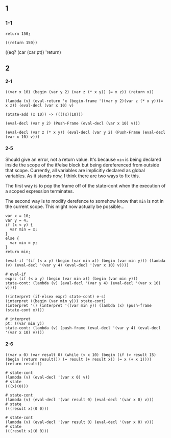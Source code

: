 ## 1

### 1-1
```
return 150;

((return 150))
```
((eq? (car (car pt)) 'return)

## 2

#### 2-1

```
((var x 10) (begin (var y 2) (var z (* x y)) (= x z)) (return x))

(lambda (v) (eval-return 'x (begin-frame '((var y 2)(var z (* x y))(= x z)) (eval-decl (var x 10) v)

(State-add (x 10)) -> ((((x)(10)))

(eval-decl (var y 2) (Push-Frame (eval-decl (var x 10) v)))

(eval-decl (var z (* x y)) (eval-decl (var y 2) (Push-Frame (eval-decl (var x 10) v)))

```

#### 2-5

Should give an error, not a return value. It's because `min` is being declared inside the scope of the if/else block but being dereferenced from outside that scope. Currently, all variables are implicitly declared as global variables. As it stands now, I think there are two ways to fix this. 

The first way is to pop the frame off of the state-cont when the execution of a scoped expression terminates. 

The second way is to modify derefence to somehow know that `min` is not in the current scope. This might now actually be possible...

```
var x = 10;
var y = 4;
if (x < y) {
  var min = x;
}
else {
  var min = y;
}
return min;

(eval-if '(if (< x y) (begin (var min x)) (begin (var min y))) (lambda (v) (eval-decl '(var y 4) (eval-decl '(var x 10) v))))

# eval-if
expr: (if (< x y) (begin (var min x)) (begin (var min y)))
state-cont: (lambda (v) (eval-decl '(var y 4) (eval-decl '(var x 10) v))))

((interpret (if-elsex expr) state-cont) e-s)
(interpret ((begin (var min y))) state-cont)
(interpret '() (interpret '((var min y)) (lambda (x) (push-frame (state-cont x))))

# interpret
pt: ((var min y))
state-cont: (lambda (v) (push-frame (eval-decl '(var y 4) (eval-decl '(var x 10) v))))
```

#### 2-6

```
((var x 0) (var result 0) (while (< x 10) (begin (if (> result 15) (begin (return result))) (= result (+ result x)) (= x (+ x 1)))) (return result))

# state-cont
(lambda (v) (eval-decl '(var x 0) v))
# state
(((x)(0)))

# state-cont
(lambda (v) (eval-decl '(var result 0) (eval-decl '(var x 0) v)))
# state
(((result x)(0 0)))

# state-cont
(lambda (v) (eval-decl '(var result 0) (eval-decl '(var x 0) v)))
# state
(((result x)(0 0)))

```
